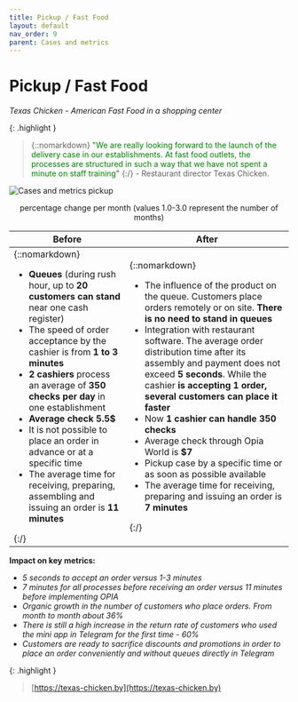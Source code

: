 ```yaml
---
title: Pickup / Fast Food
layout: default
nav_order: 9
parent: Cases and metrics
---
```


# Pickup / Fast Food

_Texas Chicken - American Fast Food in a shopping center_

{: .highlight }
> {::nomarkdown} <font color="green">"We are really looking forward to the launch of the delivery case in our establishments. At fast food outlets, the processes are structured in such a way that we have not spent a minute on staff training"</font> {:/} - Restaurant director Texas Chicken.

![Cases and metrics pickup](/en/assets/images/cases_and_metrics_pickup.png "Cases and metrics pickup")
<p style="text-align:center">percentage change per month (values 1.0-3.0 represent the number of months)</p>

| Before | After |
| ----------- | ----------- |
| {::nomarkdown} <ul><li><b>Queues</b> (during rush hour, up to <b>20 customers can stand</b> near one cash register)</li><li>The speed of order acceptance by the cashier is from <b>1 to 3 minutes</b></li><li><b>2 cashiers</b> process an average of <b>350 checks per day</b> in one establishment</li><li><b>Average check 5.5$</b></li><li>It is not possible to place an order in advance or at a specific time</li><li>The average time for receiving, preparing, assembling and issuing an order is <b>11 minutes</b></li></ul> {:/} | {::nomarkdown} <ul><li>The influence of the product on the queue. Customers place orders remotely or on site. <b>There is no need to stand in queues</b></li><li>Integration with restaurant software. The average order distribution time after its assembly and payment does not exceed <b>5 seconds</b>. While the cashier <b>is accepting 1 order, several customers can place it faster</b></li><li>Now <b>1 cashier can handle 350 checks</b></li><li>Average check through Opia World is <b>$7</b></li><li>Pickup case by a specific time or as soon as possible available</li><li>The average time for receiving, preparing and issuing an order is <b>7 minutes</b></li></ul> {:/} |

**Impact on key metrics:**
- _5 seconds to accept an order versus 1-3 minutes_
- _7 minutes for all processes before receiving an order versus 11 minutes before implementing OPIA_
- _Organic growth in the number of customers who place orders. From month to month about 36%_
- _There is still a high increase in the return rate of customers who used the mini app in Telegram for the first time - 60%_
- _Customers are ready to sacrifice discounts and promotions in order to place an order conveniently and without queues directly in Telegram_

{: .highlight }
> [https://texas-chicken.by](https://texas-chicken.by)
